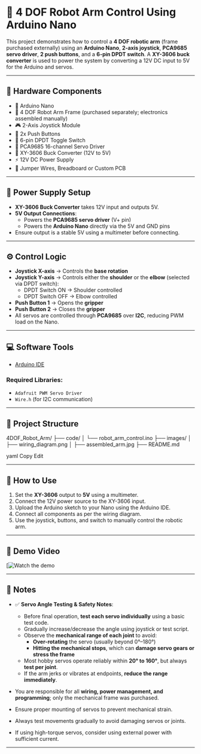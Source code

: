 # 🤖 4 DOF Robot Arm Control Using Arduino Nano

This project demonstrates how to control a **4 DOF robotic arm** (frame purchased externally) using an **Arduino Nano**, **2-axis joystick**, **PCA9685 servo driver**, **2 push buttons**, and a **6-pin DPDT switch**. A **XY-3606 buck converter** is used to power the system by converting a 12V DC input to 5V for the Arduino and servos.

---

## 🧰 Hardware Components

- 🧠 Arduino Nano  
- 🦿 4 DOF Robot Arm Frame (purchased separately; electronics assembled manually)  
- 🎮 2-Axis Joystick Module  
- 🔘 2x Push Buttons  
- 🔀 6-pin DPDT Toggle Switch  
- 🧰 PCA9685 16-channel Servo Driver  
- 🔋 XY-3606 Buck Converter (12V to 5V)  
- ⚡ 12V DC Power Supply  
- 🧵 Jumper Wires, Breadboard or Custom PCB  

---

## 🔌 Power Supply Setup

- **XY-3606 Buck Converter** takes 12V input and outputs 5V.
- **5V Output Connections**:
  - Powers the **PCA9685 servo driver** (V+ pin)
  - Powers the **Arduino Nano** directly via the 5V and GND pins
- Ensure output is a stable 5V using a multimeter before connecting.

---

## ⚙️ Control Logic

- **Joystick X-axis** → Controls the **base rotation**
- **Joystick Y-axis** → Controls either the **shoulder** or the **elbow** (selected via DPDT switch):
  - DPDT Switch ON → Shoulder controlled
  - DPDT Switch OFF → Elbow controlled
- **Push Button 1** → Opens the **gripper**
- **Push Button 2** → Closes the **gripper**
- All servos are controlled through **PCA9685** over **I2C**, reducing PWM load on the Nano.

---

## 💻 Software Tools

- [Arduino IDE](https://www.arduino.cc/en/software)

### Required Libraries:

- `Adafruit PWM Servo Driver`  
- `Wire.h` (for I2C communication)

---

## 📁 Project Structure

4DOF_Robot_Arm/
├── code/
│ └── robot_arm_control.ino
├── images/
│ ├── wiring_diagram.png
│ ├── assembled_arm.jpg
├── README.md

yaml
Copy
Edit

---

## 🔧 How to Use

1. Set the **XY-3606** output to **5V** using a multimeter.
2. Connect the 12V power source to the XY-3606 input.
3. Upload the Arduino sketch to your Nano using the Arduino IDE.
4. Connect all components as per the wiring diagram.
5. Use the joystick, buttons, and switch to manually control the robotic arm.

---

## 🎥 Demo Video

[![Watch the demo](https://youtu.be/rfESmiidwMw?si=YtfuWVCvDmEFDHLR)


---

## 📌 Notes

- ✅ **Servo Angle Testing & Safety Notes**:
  - Before final operation, **test each servo individually** using a basic test code.
  - Gradually increase/decrease the angle using joystick or test script.
  - Observe the **mechanical range of each joint** to avoid:
    - **Over-rotating** the servo (usually beyond 0°–180°)
    - **Hitting the mechanical stops**, which can **damage servo gears or stress the frame**
  - Most hobby servos operate reliably within **20° to 160°**, but always **test per joint**.
  - If the arm jerks or vibrates at endpoints, **reduce the range immediately**.

- You are responsible for all **wiring, power management, and programming**; only the mechanical frame was purchased.
- Ensure proper mounting of servos to prevent mechanical strain.
- Always test movements gradually to avoid damaging servos or joints.
- If using high-torque servos, consider using external power with sufficient current.

---

